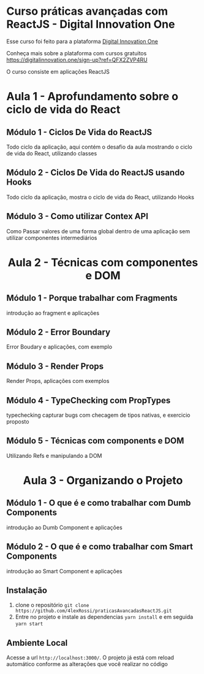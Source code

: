 # Curso práticas avançadas com ReactJS - Digital Innovation One

Esse curso foi feito para a plataforma [Digital Innovation One](https://digitalinnovation.one/)

Conheça mais sobre a plataforma com cursos gratuitos https://digitalinnovation.one/sign-up?ref=QFX2ZVP4RU

O curso consiste em aplicações ReactJS

# Aula 1 - Aprofundamento sobre o ciclo de vida do React

## Módulo 1 - Ciclos De Vida do ReactJS

Todo ciclo da aplicação, aqui contém o desafio da aula mostrando o ciclo de vida do React, utilizando classes

## Módulo 2 - Ciclos De Vida do ReactJS usando Hooks

Todo ciclo da aplicação, mostra o ciclo de vida do React, utilizando Hooks

## Módulo 3 - Como utilizar Contex API

Como Passar valores de uma forma global dentro de uma aplicação sem utilizar componentes intermediários

<h1 align="center">Aula 2 - Técnicas com componentes e DOM</h1> 

## Módulo 1 - Porque trabalhar com Fragments

introdução ao fragment e aplicações

## Módulo 2 - Error Boundary

Error Boudary e aplicações, com exemplo

## Módulo 3 - Render Props

Render Props, aplicações com exemplos

## Módulo 4 - TypeChecking com PropTypes

typechecking capturar bugs com checagem de tipos nativas, e exercicio proposto

## Módulo 5 - Técnicas com components e DOM

Utilizando Refs e manipulando a DOM

<h1 align="center"> Aula 3 - Organizando o Projeto </h1>

## Módulo 1 - O que é e como trabalhar com Dumb Components

introdução ao Dumb Component e aplicações

## Módulo 2 - O que é e como trabalhar com Smart Components

introdução ao Smart Component e aplicações


## Instalação

1. clone o repositório `git clone https://github.com/4lexRossi/praticasAvancadasReactJS.git`
2. Entre no projeto e instale as dependencias `yarn install` e em seguida `yarn start`

## Ambiente Local

Acesse a url `http://localhost:3000/`. O projeto já está com reload automático conforme as alterações que você realizar no código
